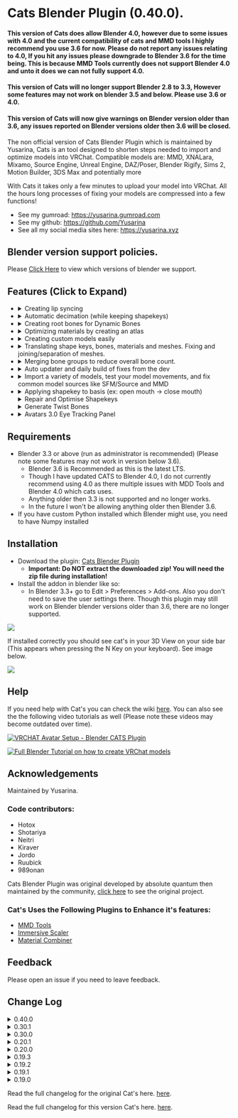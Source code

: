 # Cats Blender Plugin (0.40.0).

#### This version of Cats does allow Blender 4.0, however due to some issues with 4.0 and the current compatibility of cats and MMD tools I highly recommend you use 3.6 for now. Please do not report any issues relating to 4.0, If you hit any issues please downgrade to Blender 3.6 for the time being. This is because MMD Tools currently does not support Blender 4.0 and unto it does we can not fully support 4.0.
#### This version of Cats will no longer support Blender 2.8 to 3.3, However some features may not work on blender 3.5 and below. Please use 3.6 or 4.0.
#### This version of Cats will now give warnings on Blender version older than 3.6, any issues reported on Blender versions older then 3.6 will be closed. 

The non official version of Cats Blender Plugin which is maintained by Yusarina, Cats is an tool designed to shorten steps needed to import and optimize models into VRChat.
Compatible models are: MMD, XNALara, Mixamo, Source Engine, Unreal Engine, DAZ/Poser, Blender Rigify, Sims 2, Motion Builder, 3DS Max and potentially more

With Cats it takes only a few minutes to upload your model into VRChat.
All the hours long processes of fixing your models are compressed into a few functions!

- See my gumroad: https://yusarina.gumroad.com
- See my github: https://github.com/Yusarina
- See all my social media sites here: https://yusarina.xyz

## Blender version support policies.
Please [Click Here](https://github.com/Yusarina/Cats-Blender-Plugin-Unofficial-/wiki/Blender-Version-Support-Policies) to view which versions of blender we support.

## Features (Click to Expand)
 - <details><summary>Creating lip syncing</summary>

   ## Visemes (Lip Sync)
   ![](https://i.imgur.com/SWjhe9y.png)

   **Mouth visemes are used to show more realistic mouth movement in-game when talking over the microphone.**
   The script generates 15 shape keys from the 3 shape keys you specified. It uses the mouth visemes A, OH and CH to generate this output.
   </details>

 - <details><summary>Automatic decimation (while keeping shapekeys)</summary>

   ## Decimation

   ![](https://i.imgur.com/5u3teLp.png)

   **Decimate your model automatically.**

   ##### Save Decimation
   - This will only decimate meshes with no shape keys.

   ##### Half Decimation
   - This will only decimate meshes with less than 4 shape keys as those are often not used.

   ##### Full Decimation
   - This will decimate your whole model deleting all shape keys in the process.

   ##### Custom Decimation
   - This lets you choose the meshes and shape keys that should not be decimated.

   </details>
 - <details><summary>Creating root bones for Dynamic Bones</summary>

   ## Bone parenting

   ![](https://i.imgur.com/lH8lNVa.png)

   **Useful for Dynamic Bones where it is ideal to have one root bone full of child bones.**
   This works by checking all bones and trying to figure out if they can be grouped together, which will appear in a list for you to choose from. After satisfied with the selection of this group you can then press 'Parent bones' and the child bones will be parented to a new bone named RootBone_xyz

   ##### To parent
   - List of bones that look like they could be parented together to a root bone. Select a group of bones from the list and press "Parent bones"

   ##### Refresh list
   - Clears the group bones list cache and rebuild it, useful if bones have changed or your model

   ##### Parent bones
   - Starts the parent process

 - <details><summary>Optimizing materials by creating an atlas</summary>

   ## Texture atlas

   ![](https://i.imgur.com/Mav3P9e.png)

   **Texture atlas is the process of combining multiple textures into one to drastically reduce draw calls and therefore make your model much more performant**

   ##### Create Atlas
   - Combines all selected materials into one texture. If no material list is generated it will combine all materials.

   ##### Generate Material List
   - Lists all materials of the current model and lets you select which ones you want to combine.

   ##### Useful Tips:
   - Split transparent and non-transparent textures into separate atlases to avoid transparency issues
   - Make sure that the created textures are not too big, because Unity will downscale them to 2048x2048.
     Split them across multiple atlases or reduce the individual texture sizes. This can be easily done in the MatCombiner tab.
   - You can tell Unity to use up to 8k textures.
     Do so by selecting the texture and then choose a different Max Size and/or Compression in the inspector:
     ![](https://i.imgur.com/o01T4Gb.png)

   </details>
 - <details><summary>Creating custom models easily</summary>

   ## Custom Model Creation

   ![](https://i.imgur.com/WZJybq1.png)
   ![](https://i.imgur.com/Ow8vvt1.png)

   **This makes creating custom avatars a breeze!**

   ##### Merge Armatures
   - Merges the selected armature into the selected base armature.
   - **How to use:**
     - Use "Fix Model" on both armatures
       - Select the armature you want to fix in the list above the Fix Model button
       - Ignore the "Bones are missing" warning if one of the armatures is incomplete (e.g hair only)
       - If you don't want to use "Fix Model" make sure that the armature follows the CATS bone structure (https://i.imgur.com/F5KEt0M.png)
       - DO NOT delete any main bones by yourself! CATS will merge them and delete all unused bones afterwards
     - Now you have two options:
       - Only move the mesh:
         - Uncheck the checkbox "Apply Transforms"
         - Move the mesh (and only the mesh!) of the merge armature to the desired position
           - You can use Move, Scale and Rotate
           - CATS will position the bones according to the mesh automatically
       - OR move the armature (and with it the mesh):
         - Check the checkbox "Apply Transforms"
         - Move the armature to the desired position
           - You can use Move, Scale and Rotate
           - Make sure that both meshes and armatures are at their correct positions as they will stay exactly like this
       - If you want to merge multiple objects from the same model it is often better to duplicate the armature for each of them and merge them individually
     - Select the base armature and the armature you want to merge into the base armature in the panel
     - If CATS can't detect the bone structure automatically: select a bone you want to attach the new armature to
       - E.g.: For a hair armature select "Head" as the bone
     - Press the "Merge Armatures" button -> Done!

   ##### Attach Mesh to Armature
   - Attaches the selected mesh to the selected armature.
   - **How to use:**
     - Move the mesh to the desired position
       - You can use Move, Scale and Rotate
       - INFO: The mesh will only be assigned to the selected bone
       - E.g.: A jacket won't work, because it requires multiple bones.
       - E.g.: A ring on a finger works perfectly, because the ring only needs one bone to move with (the finger bone)
     - Select the base armature and the mesh you want to attach to the base armature in the panel
     - Select the bone you want to attach the mesh to in the panel
     - Press the "Attach Mesh" button -> Done!

   </details>

 - <details><summary>Translating shape keys, bones, materials and meshes. Fixing and joining/separation of meshes.</summary>

   ## Model Options

   ![](https://i.imgur.com/y6e3oYS.png)

   ##### Translation
   - Translate certain entities from any japanese to english.
   This uses an internal dictionary and Google Translate.

   ##### Separate by material / loose parts / shapes
   - Separates a mesh by materials or loose parts or by whether or not the mesh is effected by a shape key

   ##### Join meshes
   - Joins all/selected meshes together

   ##### Merge Weights
   - Deletes the selected bones and adds their weight to their respective parents

   ##### Delete Zero Weight Bones
   - Cleans up the bones hierarchy, deleting all bones that don't directly affect any vertices

   ##### Delete Constraints
   - Removes constrains between bones causing specific bone movement as these are not used by VRChat

   ##### Recalculate Normals
   - Makes normals point inside of the selected mesh
   - Don't use this on good looking meshes as this can screw them up

   ##### Flip Normals
   - Flips the direction of the faces' normals of the selected mesh.

   ##### Apply Transformations
   - Applies the position, rotation and scale to the armature and its meshes.

   ##### Remove Doubles
   - Merges duplicated faces and vertices of the selected meshes.
   </details>
 - <details><summary> Merging bone groups to reduce overall bone count.</summary>

   ## Bone merging

   ![](https://i.imgur.com/PL8THn8.png)

   **Lets you reduce overall bone count in a group set of bones.**
   This works by checking all bones and trying to figure out if they can be grouped together, which will appear in a list for you to choose from. After satisfied with the selection of this group you can then set a percentage value how much bones you would like to merge together in itself and press 'Merge bones'

   ##### Refresh list
   - Clears the group bones list cache and rebuild it, useful if bones have changed or your model

   ##### Merge bones
   - Starts the merge process

   </details>
 - <details><summary>Auto updater and daily build of fixes from the dev</summary>

   ## Settings and Updates

   ![SettingsSection](https://i.imgur.com/mcRBg7W.png)

   **This plugin has an auto updater.**
   It checks for a new version automatically once every day.
   This is also where you can install dev version, a most recent build of bug fixes and beta features.
   Dev version is updated automatically to your machine. Dev version changes very often in response to bugs and issues reported in the issues page on github or on the cats discord server.
   </details>
 - <details><summary>Import a variety of models, test your model movements, and fix common model sources like SFM/Source and MMD</summary>

   ## Model
   ![](https://i.imgur.com/rfDIy6e.png)

   ##### Import/Export Model
   - Imports a model of the selected type with the optimal settings
   - Exports a model as an .fbx with the optimal settings

   ##### Fix Model
   - Fixes your model automatically by:
     - Reparenting bones
     - Removing unnecessary bones
     - Renaming and translating objects and bones
     - Mixing weight paints
     - Rotating the hips
     - Joining meshes
     - Removing rigidbodies, joints and bone groups
     - Removing bone constraints
     - Deleting unused vertex groups
     - Using the correct shading
     - Making it compatible with Full Body Tracking
     - Combining similar materials

   ##### Start Pose Mode
   - Lets you test how bones will move.

   ##### Pose to Shape Key
   - Saves your current pose as a new shape key.

   ##### Apply as Rest Pose
   - Applies the current pose position as the new rest position. This saves the shape keys and repairs ones that were broken due to scaling
   </details>
 - <details><summary>Applying shapekey to basis (ex: open mouth -> close mouth)</summary>

   ## Shape Key

   ![](https://i.imgur.com/zEnr1KA.png)

   **Apply Shape Key as Basis**
   - Applies the selected shape key as the new Basis and creates a reverted shape key from the selected one.
   </details>
   <details><summary>Repair and Optimise Shapekeys</summary>

   ## Repair Shape Keys Optimise Shapekeys

   ![](https://i.imgur.com/xKaCY3u.png)

   **Repair Shape Keys**
   - Attempts to repair shape keys which can get broken by some blender operations.
   
   **Optimise Shape Keys**
   - Moves all shapeekey affected geometry into it's own mesh, decreasing gpu cost, you need to combine all meshes for this to be effective.
   </details>
   <details><summary>Generate Twist Bones</summary>

   ## Generate Twist Bones

   ![](https://i.imgur.com/G7oZiMO.png)

   **Generate Twist Bones**
   - Attempts to generate an twist bone for a selected bone.
   </details>
 - <details><summary>Avatars 3.0 Eye Tracking Panel</summary>

   ## Avatars 3.0 Eye Tracking Panel
   ![](https://i.imgur.com/x5Hkmfi.png)

   **Rotate eye bones so they point straight up and have zero roll, simplifying the eye-tracking setup in Unity for VRChat.**
   This feature was a pull request by Mysteryem on the original Cats project so i ported it over.
   Original request https://github.com/absolute-quantum/cats-blender-plugin/pull/599
   </details>

## Requirements

- Blender 3.3 or above (run as administrator is recommended) (Please note some features may not work in version below 3.6).
  - Blender 3.6 is Recommended as this is the latest LTS.
  - Though I have updated CATS to Blender 4.0, I do not currently recommend using 4.0 as there multiple issues with MDD Tools and Blender 4.0 which cats uses.
  - Anything older then 3.3 is not supported and no longer works.
  - In the future I won't be allowing anything older then Blender 3.6.
- If you have custom Python installed which Blender might use, you need to have Numpy installed

## Installation

- Download the plugin: [Cats Blender Plugin](https://github.com/Yusarina/Cats-Blender-Plugin-Unofficial-/archive/refs/heads/main.zip)
   - **Important: Do NOT extract the downloaded zip! You will need the zip file during installation!**
 - Install the addon in blender like so:
   - In Blender 3.3+ go to Edit > Preferences > Add-ons. Also you don't need to save the user settings there. Though this plugin may still work on Blender blender versions older than 3.6, there are no longer supported.

![](https://i.imgur.com/LsEDL6q.gif)

If installed correctly you should see cat's in your 3D View on your side bar (This appears when pressing the N Key on your keyboard). See image below.

![](https://i.imgur.com/WPoLbwK.png)

## Help

If you need help with Cat's you can check the wiki [here](https://github.com/Yusarina/Cats-Blender-Plugin-Unofficial-/wiki).
You can also see the the following video tutorials as well (Please note these videos may become outdated over time).

[![VRCHAT Avatar Setup - Blender CATS Plugin](https://i.ytimg.com/vi/2fJMaxbBewg/0.jpg)](https://www.youtube.com/watch?v=2fJMaxbBewg)

[![Full Blender Tutorial on how to create VRChat models](https://i.ytimg.com/vi/2NdPHW4_SOg/0.jpg)](https://www.youtube.com/watch?v=2NdPHW4_SOg)

## Acknowledgements

Maintained by Yusarina.

### Code contributors:
- Hotox
- Shotariya
- Neitri
- Kiraver
- Jordo
- Ruubick
- 989onan

Cats Blender Plugin was original developed by absolute quantum then maintained by the community, [click here](https://github.com/absolute-quantum/cats-blender-plugin) to see the original project.

### Cat's Uses the Following Plugins to Enhance it's features:

 - [MMD Tools](https://github.com/UuuNyaa/blender_mmd_tools)
 - [Immersive Scaler](https://github.com/triazo/immersive_scaler)
 - [Material Combiner](https://github.com/Grim-es/material-combiner-addon)

## Feedback

Please open an issue if you need to leave feedback.

## Change Log
<details><summary>0.40.0</summary>
  ## 0.40.0
  #### IMPORTANT WE DO NOT SUPPORT ANY BLENDER VERSION BELOW 3.6 IF YOU HAVE ANY ISSUES PLEASE UPGRADE TO BLENDER 3.6.

- Added Twist Bone Generation.
- Added Repair Shapekeys Generation.
- Added Optimised Shapekeys.
- CAT's is no longer supported on versions below 3.6.
- 4.0 Fixes by Mysteryem absolute-quantum/cats-blender-plugin#648
- Cleanup of old code.
- Removed Tuxedo, I decided no to integrate this into cats.
- Removed of any references to blender 2.79. Cats have not supported this version for a while and I see no point having this in the code anymore.
- Preparing for a new option to remove material from the material combiner list.
- Small bug fixes.
</details>
<details><summary>0.30.1</summary>

   ## 0.30.1
   #### IMPORTANT! This will be the last version that supports Blender 2.8, 2.9 or 3.0. Next versions will only support 3.1 and above, this is due to MMD tools not working as well on older versions.

- Added Support for Blender 4.0.
- Updated Readme with newer text and pictures.
- Fixed Text in the dev build installtion confirmation not displaying.
- Fixed the quick decimation button lable and description not displaying.
- Fixed the "bpy.ops.mmd_tools.set_shadeless_glsl_shading" error.
</details>
<details><summary>0.30.0</summary>

   ## 0.30.0
   ###IMPORTANT: This will be the last version that supports Blender 2.79.

- Cats no longer supports blender versions older then 2.8, this means I dropped support for 2.79.
- Change to some internal classes which seem to conflict with Tuxedo, hopefully this fixes issues if you have both plugins.
- Bug fixes.
</details>
<details><summary>0.20.1</summary>

   ## 0.20.1

- Updated MMD Tools to latest version.
- Change patchlog link to correct github.
- Updated Wiki link.
- Removed all VRC SDK 2.0 stuff, SDK2 is now completely obsolete and should not be used anyway.
</details>
<details><summary>0.20.0</summary>

   ## 0.20.0

- Removed Patreon and removed supporters tab fully. I done this because the original project is dead.
- Change the discord link to go to the github wiki, i going to put up some basic things on there at somepoint.
- Added in credits that i maintaining this version.
- Added 3.0 Eye Tracking by Mysteryem
- Fix for Unselect all being called too many times.
</details>
<details><summary>0.19.3</summary>

   ## 0.19.3

- Fix for update loop.
</details>
<details><summary>0.19.2</summary>

   ## 0.19.2

- Updated for Blender 3.6
</details>
<details><summary>0.19.1</summary>

   ## 0.19.1

- Fixed Google Translate error (you aren't banned by Google)
</details>
<details><summary>0.19.0</summary>

   ## 0.19.0

- **Fully compatible with Blender 2.93**
- **Translations:**
  - **Added Korean translation!**
    - Cats is now translated into Korean by a large portion
    - To use it, simply change your Blender language to Korean and then restart Blender or select it in the Cats Settings
    - Thanks to **Siromori** for contributing the translation! <3
  - Added Cats Ui Language setting
    - This lets you choose in which language Cats should be displayed
    - Setting it to "auto" will choose the current Blender language
  - Added button to download the latest Cats Translations
    - This feature is for translators to test their translations in the plugin
    - If you want to help to translate Cats into any language, please let me (Hotox) know in our Discord
- **Model Options:**
  - Added "Connect Bones" button
  - Added options to keep merged bones and to merge the bones of visible meshes only
- **Custom Model Creation:**
  - Reworked "Attach Mesh" feature, it is much more reliable now
- **General:**
  - Fixed translation errors
  - Updated mmd_tools
- **Bake: (by feilen)**
  - Emission influence baking: fake realtime lighting based on your emissive channel, quest-compatible!
  - 'Manual' reprojection mode for Bake: creating new UV maps called 'Target' will allow you to re-bake to a specific layout.
  - 'Optimize static shapekeys' option
    - Splits your mesh into two skinned meshes, one with all shapekey-influenced geometry,
      one with the rest (and fixes the normals in place). Significantly improves GPU performance, especially when a lot of shapekeys are in effect.
      Needs the lighting anchor point in Unity to be set to the armature Hips on both, or you'll get lighting artifacts.
  - Introduce 'BakeFixer.cs', which is a run-time unity script that hopefully should do the lighting work for you.
  - 'Ignore hidden objects' option
    - When baking, this will ignore any objects you currently have hidden, making it easier to create different versions of your avatar.
  - Apply Current Shapekey Mix option
    - Sets your basis to whatever current mix of shapekeys you have. Always-on shapekeys are terrible for performance,
      so if you have some that are only intended to customize the character without updates, this will help with that.
  - '_bake' shapekeys: any shapekey with '_bake' at the end will be applied and completely removed, allowing the static shapekeys option to work better.
    If you're an avatar creator distributing bases, this is recommended for character customization keys!
  - Misc: Updated defaults to be in line with updated Quest limits.
</details>

Read the full changelog for the original Cat's here. [here](https://github.com/michaeldegroot/cats-blender-plugin/releases).

Read the full changelog for this version Cat's here. [here](https://github.com/Yusarina/Cats-Blender-Plugin-Unofficial-/releases).
